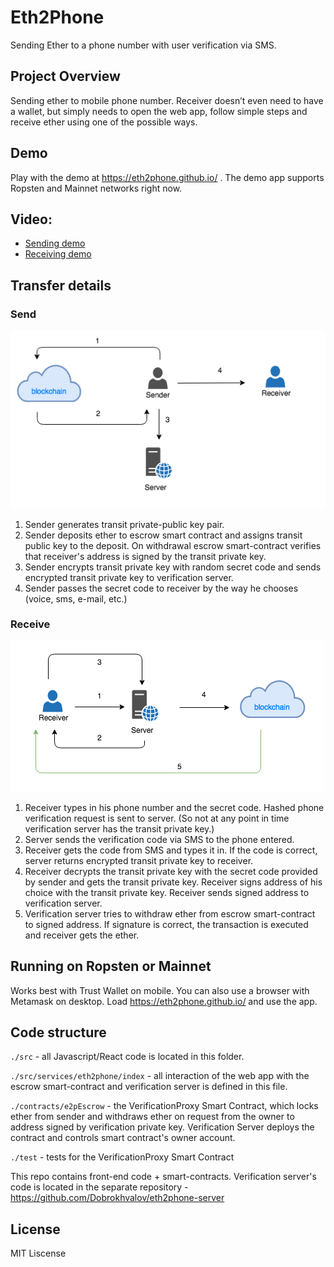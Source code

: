 # Eth2Phone
Sending Ether to a phone number with user verification via SMS.

## Project Overview
Sending ether to mobile phone number. Receiver doesn’t even need to have a wallet, but simply needs to open the web app, follow simple steps and receive ether using one of the possible ways.

## Demo
Play with the demo at https://eth2phone.github.io/ . The demo app supports Ropsten and Mainnet networks right now.

## Video: 
* [Sending demo](https://screencast-o-matic.com/watch/cbQoD1IbCD)
* [Receiving demo](https://screencast-o-matic.com/watch/cbQoDXIbCp)

## Transfer details
### Send
![Send](/public/send.png)
1. Sender generates transit private-public key pair.
2. Sender deposits ether to escrow smart contract and assigns transit public key to the deposit. On withdrawal escrow smart-contract verifies that receiver's address is signed by the transit private key.
3. Sender encrypts transit private key with random secret code and sends encrypted transit private key to verification server.
4. Sender passes the secret code to receiver by the way he chooses (voice, sms, e-mail, etc.)

### Receive
![Receive](/public/receive.png)
1. Receiver types in his phone number and the secret code. Hashed phone verification request is sent to server. (So not at any point in time verification server has the transit private key.)
2. Server sends the verification code via SMS to the phone entered.
3. Receiver gets the code from SMS and types it in. If the code is correct, server returns encrypted transit private key to receiver.
4. Receiver decrypts the transit private key with the secret code provided by sender and gets the transit private key. Receiver signs address of his choice with the transit private key. Receiver sends signed address to verification server.
5. Verification server tries to withdraw ether from escrow smart-contract to signed address. If signature is correct, the transaction is executed and receiver gets the ether.

## Running on Ropsten or Mainnet
Works best with Trust Wallet on mobile. You can also use a browser with Metamask on desktop.
Load https://eth2phone.github.io/ and use the app.


## Code structure
`./src` - all Javascript/React code is located in this folder.

`./src/services/eth2phone/index` - all interaction of the web app with the escrow smart-contract and verification server is defined in this file.

`./contracts/e2pEscrow` - the VerificationProxy Smart Contract, which locks ether from sender and withdraws ether on request from the owner to address signed by verification private key. Verification Server deploys the contract and controls smart contract's owner account.

`./test` - tests for the VerificationProxy Smart Contract


This repo contains front-end code + smart-contracts. Verification server's code is located in the separate repository - https://github.com/Dobrokhvalov/eth2phone-server

## License
MIT Liscense 
